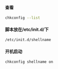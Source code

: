 #### 查看
```bash
chkconfig --list
```

#### 脚本放在/etc/init.d/下
```bash
/etc/init.d/shellname
```

#### 开机启动
```bash
chkconfig shellname on
```
